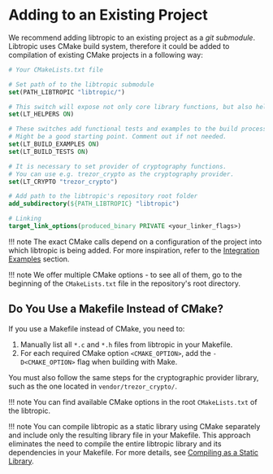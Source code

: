 # Adding to an Existing Project
We recommend adding libtropic to an existing project as a *git submodule*. Libtropic uses CMake build system, therefore it could be added to compilation of existing CMake projects in a following way:

```cmake
# Your CMakeLists.txt file

# Set path of to the libtropic submodule
set(PATH_LIBTROPIC "libtropic/")

# This switch will expose not only core library functions, but also helper functions (recommended)
set(LT_HELPERS ON)

# These switches add functional tests and examples to the build process.
# Might be a good starting point. Comment out if not needed.
set(LT_BUILD_EXAMPLES ON)
set(LT_BUILD_TESTS ON)

# It is necessary to set provider of cryptography functions.
# You can use e.g. trezor_crypto as the cryptography provider.
set(LT_CRYPTO "trezor_crypto")

# Add path to the libtropic's repository root folder
add_subdirectory(${PATH_LIBTROPIC} "libtropic")

# Linking
target_link_options(produced_binary PRIVATE <your_linker_flags>)

```


!!! note
    The exact CMake calls depend on a configuration of the project into which libtropic is being added. For more inspiration, refer to the [Integration Examples](integration_examples.md) section.

!!! note
    We offer multiple CMake options - to see all of them, go to the beginning of the `CMakeLists.txt` file in the repository's root directory.


## Do You Use a Makefile Instead of CMake?
If you use a Makefile instead of CMake, you need to:

1. Manually list all `*.c` and `*.h` files from libtropic in your Makefile.
2. For each required CMake option `<CMAKE_OPTION>`, add the `-D<CMAKE_OPTION>` flag when building with Make.

You must also follow the same steps for the cryptographic provider library, such as the one located in `vendor/trezor_crypto/`.

!!! note
    You can find available CMake options in the root `CMakeLists.txt` of the libtropic.

!!! note
    You can compile libtropic as a static library using CMake separately and include only the resulting library file in your Makefile.
    This approach eliminates the need to compile the entire libtropic library and its dependencies in your Makefile. For more details, see [Compiling as a Static Library](./compile_as_static_library.md).